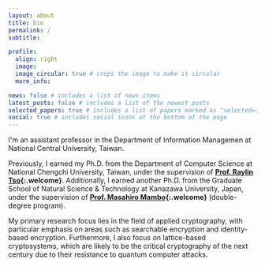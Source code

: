 ```yaml
---
layout: about
title: bio
permalink: /
subtitle:

profile:
  align: right
  image: 
  image_circular: true # crops the image to make it circular
  more_info:

news: false # includes a list of news items
latest_posts: false # includes a list of the newest posts
selected_papers: true # includes a list of papers marked as "selected={true}"
social: true # includes social icons at the bottom of the page
---
```

I'm an assistant professor in the Department of Information Managemen at National Central University, Taiwan.

Previously, I earned my Ph.D. from the Department of Computer Science at National Chengchi University, Taiwan, under the supervision of **[Prof. Raylin Tso](https://www.cs.nccu.edu.tw/islab/advisor.html){:.welcome}**. Additionally, I earned another Ph.D. from the Graduate School of Natural Science & Technology at Kanazawa University, Japan, under the supervision of **[Prof. Masahiro Mambo](https://iseclab.ec.t.kanazawa-u.ac.jp/en/mambo/index.html){:.welcome}** (double-degree program).

My primary research focus lies in the field of applied cryptography, with particular emphasis on areas such as searchable encryption and identity-based encryption. Furthermore, I also focus on lattice-based cryptosystems, which are likely to be the critical cryptography of the next century due to their resistance to quantum computer attacks.

